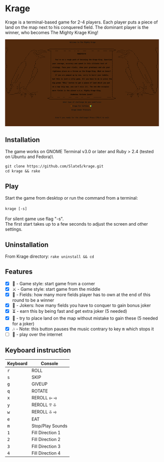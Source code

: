 # Krage

Krage is a terminal-based game for 2-4 players. Each player puts a piece of land on the map next to his conquered field. The dominant player is the winner, who becomes The Mighty Krage King!

![](data/krage.gif)

## Installation

The game works on GNOME Terminal v3.0 or later and Ruby > 2.4 (tested on Ubuntu and Fedora)\
```
git clone https://github.com/Slate5/krage.git
cd krage && rake
```

## Play

Start the game from desktop or run the command from a terminal:
<br/><br/>`krage [-s]`<br/><br/>
For silent game use flag "-s".\
The first start takes up to a few seconds to adjust the screen and other settings.

## Uninstallation

From Krage directory: `rake uninstall && cd`

## Features

- [x] 🔰 - Game style: start game from a corner
- [x] ⚔️ - Game style: start game from the middle
- [x] 📖 - Fields: how many more fields player has to own at the end of this round to be a winner
- [x] 📖 - Jokers: how many fields you have to conquer to gain bonus joker
- [x] ⏳ - earn this by being fast and get extra joker (5 needed)
- [x] 🎯 - try to place land on the map without mistake to gain these (5 needed for a joker)
- [x] 🎶 - Note: this button pauses the music contrary to key <kbd>m</kbd> which stops it
- [ ] 📶 - play over the internet

## Keyboard instruction

| Keyboard | Console |
| -------- | ------- |
|<kbd>r</kbd>| ROLL|
|<kbd>s</kbd>| SKIP|
|<kbd>g</kbd>| GIVEUP|
|<kbd>q</kbd>| ROTATE|
|<kbd>x</kbd>| REROLL ⥢ ⥤|
|<kbd>y</kbd>| REROLL ⥣ ⥥|
|<kbd>w</kbd>| REROLL ⥥ ⥤|
|<kbd>e</kbd>| EAT|
|<kbd>m</kbd>| Stop/Play Sounds|
|<kbd>1</kbd>| Fill Direction 1|
|<kbd>2</kbd>| Fill Direction 2|
|<kbd>3</kbd>| Fill Direction 3|
|<kbd>4</kbd>| Fill Direction 4|
